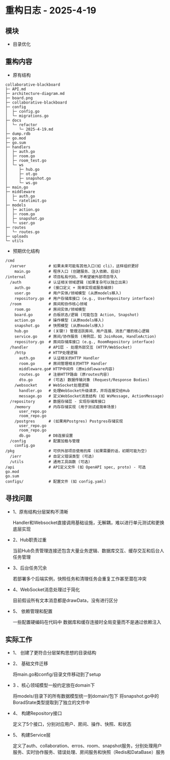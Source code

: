 # 重构日志 - 2025-4-19

## 模块
- 目录优化

## 重构内容

- 原有结构
```plaintext
collaborative-blackboard
├─ API.md
├─ architecture-diagram.md
├─ board.png
├─ collaborative-blackboard
├─ config
│  ├─ config.go
│  └─ migrations.go
├─ docs
│  └─ refactor
│     └─ 2025-4-19.md
├─ dump.rdb
├─ go.mod
├─ go.sum
├─ handlers
│  ├─ auth.go
│  ├─ room.go
│  ├─ room_test.go
│  └─ ws
│     ├─ hub.go
│     ├─ ot.go
│     ├─ snapshot.go
│     └─ ws.go
├─ main.go
├─ middleware
│  ├─ auth.go
│  └─ ratelimit.go
├─ models
│  ├─ action.go
│  ├─ room.go
│  ├─ snapshot.go
│  └─ user.go
├─ routes
│  └─ routes.go
├─ uploads
└─ utils
```
- 预期优化结构
```plaintext
/cmd
  /server          # 如果未来可能有其他入口(如 cli)，这样组织更好
    main.go        # 程序入口 (创建服务、注入依赖、启动)
/internal          # 项目私有代码，不希望被外部项目导入
  /auth            # 认证相关领域逻辑 (如果复杂可以独立出来)
    auth.go        # (接口定义 + 简单实现或服务编排)
    user.go        # 用户实体/领域模型 (从原models移入)
    repository.go  # 用户存储库接口 (e.g., UserRepository interface)
  /room            # 房间和协作核心领域
    room.go        # 房间实体/领域模型
    board.go       # 白板状态/逻辑 (可能包含 Action, Snapshot)
    action.go      # 操作模型 (从原models移入)
    snapshot.go    # 快照模型 (从原models移入)
    hub.go         # (关键!) 管理活跃房间、用户连接、消息广播的核心逻辑
    service.go     # 房间/协作服务 (用例层，如 JoinRoom, HandleAction)
    repository.go  # 房间存储库接口 (e.g., RoomRepository interface)
  /handler         # API层 - 处理外部交互 (HTTP/WebSocket)
    /http          # HTTP处理逻辑
      auth.go      # 认证相关的HTTP Handler
      room.go      # 房间管理相关的HTTP Handler
      middleware.go# HTTP中间件 (原middleware内容)
      routes.go    # 注册HTTP路由 (原routes内容)
      dto.go       # (可选) 数据传输对象 (Request/Response Bodies)
    /websocket     # WebSocket处理逻辑
      handler.go   # 处理WebSocket升级请求，并将连接交给Hub
      message.go   # 定义WebSocket消息结构 (如 WsMessage, ActionMessage)
  /repository      # 数据存储层 - 实现存储库接口
    /memory        # 内存存储实现 (用于测试或简单场景)
      user_repo.go
      room_repo.go
    /postgres      # (如果用Postgres) Postgres存储实现
      user_repo.go
      room_repo.go
      db.go        # DB连接设置
  /config          # 配置加载与管理
    config.go
/pkg               # 可供外部项目使用的库 (如果需要的话，初期可能为空)
  /ierr            # 自定义错误类型 (可选)
  /utils           # 通用工具函数 (可选)
/api               # API定义文件 (如 OpenAPI spec, proto) - 可选
go.mod
go.sum
configs/           # 配置文件 (如 config.yaml)
```
## 寻找问题

- 1、原有结构分层架构不清晰
   
   Handler和Websocket直接调用基础设施，无解耦，难以进行单元测试和更换底层实现

- 2、Hub职责过重
 
   当前Hub负责管理连接还包含大量业务逻辑、数据库交互、缓存交互和后台人任务管理

- 3、后台任务冗余

   若部署多个后端实例，快照任务和清理任务会重复工作甚至潜在冲突

- 4、WebSocket消息处理过于简化

   目前假设所有文本消息都是drawData，没有进行区分

- 5、 依赖管理和配置

   一些配置硬编码在代码中
   数据库和缓存连接时全局变量而不是通过依赖注入


## 实际工作

- 1、 创建了更符合分层架构思想的目录结构

- 2、 基础文件迁移
   
   将main.go和config/目录文件移动到了setup

- 3 、核心领域模型一般约定放在domain下
 
   将models/目录下的所有数据模型统一到domain/包下
   将snapshot.go中的BoradState类型提取到了独立的文件中

- 4、 构建Repository接口

   定义了5个接口，分别对应用户、房间、操作、快照、和状态

- 5、 构建Service层

   定义了auth、collaboration、erros、room、snapshot服务，分别处理用户服务、实时协作服务、错误处理、房间服务和快照（Redis和DataBase）服务
